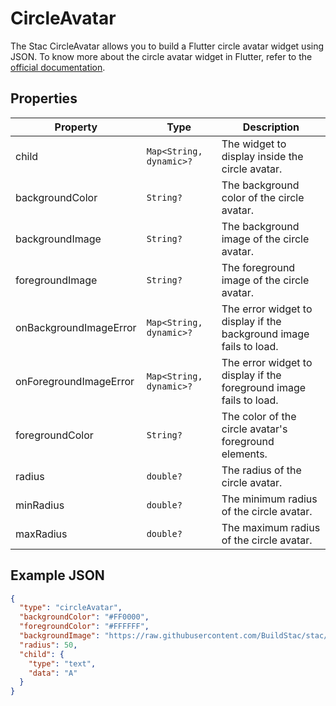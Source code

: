 # CircleAvatar

The Stac CircleAvatar allows you to build a Flutter circle avatar widget using JSON.
To know more about the circle avatar widget in Flutter, refer to the [official documentation](https://api.flutter.dev/flutter/material/CircleAvatar-class.html).

## Properties

| Property                | Type                    | Description                                                                 |
|-------------------------|-------------------------|-----------------------------------------------------------------------------|
| child                   | `Map<String, dynamic>?` | The widget to display inside the circle avatar.                             |
| backgroundColor         | `String?`               | The background color of the circle avatar.                                  |
| backgroundImage         | `String?`               | The background image of the circle avatar.                                  |
| foregroundImage         | `String?`               | The foreground image of the circle avatar.                                  |
| onBackgroundImageError  | `Map<String, dynamic>?` | The error widget to display if the background image fails to load.          |
| onForegroundImageError  | `Map<String, dynamic>?` | The error widget to display if the foreground image fails to load.          |
| foregroundColor         | `String?`               | The color of the circle avatar's foreground elements.                       |
| radius                  | `double?`               | The radius of the circle avatar.                                            |
| minRadius               | `double?`               | The minimum radius of the circle avatar.                                    |
| maxRadius               | `double?`               | The maximum radius of the circle avatar.                                    |

## Example JSON

```json
{
  "type": "circleAvatar",
  "backgroundColor": "#FF0000",
  "foregroundColor": "#FFFFFF",
  "backgroundImage": "https://raw.githubusercontent.com/BuildStac/stac/refs/heads/dev/assets/companies/bettrdo.jpg",
  "radius": 50,
  "child": {
    "type": "text",
    "data": "A"
  }
}
```